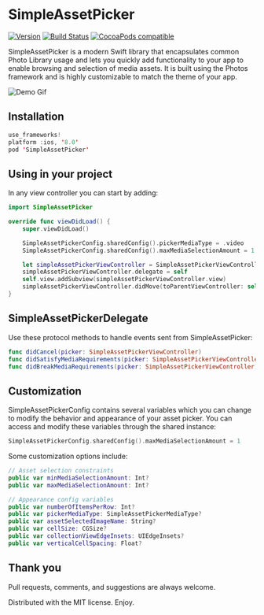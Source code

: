# SimpleAssetPicker

[![Version](https://img.shields.io/github/release/jmkr/SimpleAssetPicker.svg)](https://github.com/jmkr/SimpleAssetPicker/releases)
[![Build Status](https://travis-ci.org/jmkr/SimpleAssetPicker.svg?branch=master)](https://travis-ci.org/jmkr/SimpleAssetPicker) 
[![CocoaPods compatible](https://img.shields.io/cocoapods/v/SimpleAssetPicker.svg)](https://cocoapods.org/pods/SimpleAssetPicker)



SimpleAssetPicker is a modern Swift library that encapsulates common Photo Library usage and lets you quickly add functionality to your app to enable browsing and selection of media assets. It is built using the Photos framework and is highly customizable to match the theme of your app.



![Demo Gif](https://www.meeker.io/assets/sapDemoGif.gif "SimpleAssetPicker Demo Gif")

## Installation
```swift
use_frameworks!
platform :ios, '8.0'
pod 'SimpleAssetPicker'
```

## Using in your project
In any view controller you can start by adding:
```swift
import SimpleAssetPicker

override func viewDidLoad() {
    super.viewDidLoad()

    SimpleAssetPickerConfig.sharedConfig().pickerMediaType = .video
    SimpleAssetPickerConfig.sharedConfig().maxMediaSelectionAmount = 1

    let simpleAssetPickerViewController = SimpleAssetPickerViewController()
    simpleAssetPickerViewController.delegate = self
    self.view.addSubview(simpleAssetPickerViewController.view)
    simpleAssetPickerViewController.didMove(toParentViewController: self)
}
```

## SimpleAssetPickerDelegate
Use these protocol methods to handle events sent from SimpleAssetPicker:
```swift
func didCancel(picker: SimpleAssetPickerViewController)
func didSatisfyMediaRequirements(picker: SimpleAssetPickerViewController, assets: [PHAsset]?)
func didBreakMediaRequirements(picker: SimpleAssetPickerViewController)
```

## Customization
SimpleAssetPickerConfig contains several variables which you can change to modify the behavior and appearance of your asset picker. You can access and modify these variables through the shared instance:
```swift
SimpleAssetPickerConfig.sharedConfig().maxMediaSelectionAmount = 1
```

Some customization options include:
```swift
// Asset selection constraints
public var minMediaSelectionAmount: Int?
public var maxMediaSelectionAmount: Int?

// Appearance config variables
public var numberOfItemsPerRow: Int?
public var pickerMediaType: SimpleAssetPickerMediaType?
public var assetSelectedImageName: String?
public var cellSize: CGSize?
public var collectionViewEdgeInsets: UIEdgeInsets?
public var verticalCellSpacing: Float?
```

## Thank you
Pull requests, comments, and suggestions are always welcome.

Distributed with the MIT license. Enjoy.
